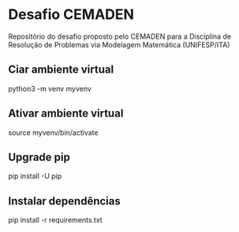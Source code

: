 # Desafio CEMADEN
Repositório do desafio proposto pelo CEMADEN para a Disciplina de Resolução de Problemas via Modelagem Matemática (UNIFESP/ITA)





## Ciar ambiente virtual
python3 -m venv myvenv

## Ativar ambiente virtual
source myvenv/bin/activate

## Upgrade pip
pip install -U pip

## Instalar dependências
pip install -r requirements.txt